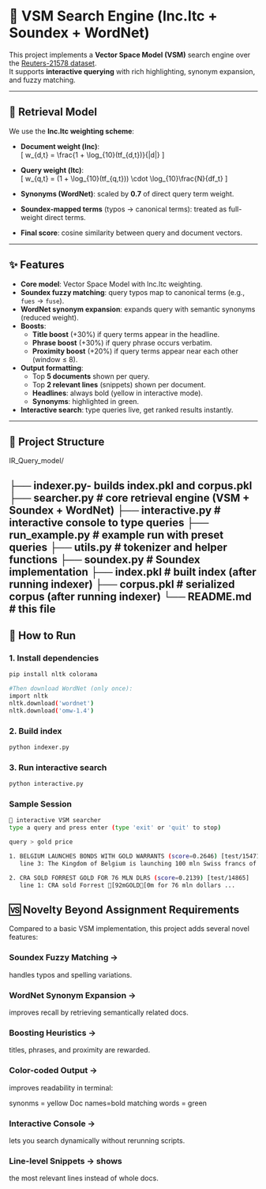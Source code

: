 # 🔎 VSM Search Engine (lnc.ltc + Soundex + WordNet)

This project implements a **Vector Space Model (VSM)** search engine over the [Reuters-21578 dataset](https://archive.ics.uci.edu/ml/datasets/reuters-21578+text+categorization+collection).  
It supports **interactive querying** with rich highlighting, synonym expansion, and fuzzy matching.

---

## 📐 Retrieval Model

We use the **lnc.ltc weighting scheme**:

- **Document weight (lnc)**:  
  \[
  w_{d,t} = \frac{1 + \log_{10}(tf_{d,t})}{|d|}
  \]

- **Query weight (ltc)**:  
  \[
  w_{q,t} = (1 + \log_{10}(tf_{q,t})) \cdot \log_{10}\frac{N}{df_t}
  \]

- **Synonyms (WordNet)**: scaled by **0.7** of direct query term weight.  
- **Soundex-mapped terms** (typos → canonical terms): treated as full-weight direct terms.  
- **Final score**: cosine similarity between query and document vectors.

---

## ✨ Features

- **Core model**: Vector Space Model with lnc.ltc weighting.  
- **Soundex fuzzy matching**: query typos map to canonical terms (e.g., `fues` → `fuse`).  
- **WordNet synonym expansion**: expands query with semantic synonyms (reduced weight).  
- **Boosts**:
  - **Title boost** (+30%) if query terms appear in the headline.
  - **Phrase boost** (+30%) if query phrase occurs verbatim.
  - **Proximity boost** (+20%) if query terms appear near each other (window ≤ 8).
- **Output formatting**:
  - Top **5 documents** shown per query.
  - Top **2 relevant lines** (snippets) shown per document.
  - **Headlines**: always bold (yellow in interactive mode).
  - **Synonyms**: highlighted in green.
- **Interactive search**: type queries live, get ranked results instantly.

---

## 📂 Project Structure

IR_Query_model/

├── indexer.py- builds index.pkl and corpus.pkl
├── searcher.py # core retrieval engine (VSM + Soundex + WordNet)
├── interactive.py # interactive console to type queries
├── run_example.py # example run with preset queries
├── utils.py # tokenizer and helper functions
├── soundex.py # Soundex implementation
├── index.pkl # built index (after running indexer)
├── corpus.pkl # serialized corpus (after running indexer)
└── README.md # this file
---

## 🚀 How to Run

### 1. Install dependencies
```bash
pip install nltk colorama

#Then download WordNet (only once):
import nltk
nltk.download('wordnet')
nltk.download('omw-1.4')

```
### 2. Build index
```bash
python indexer.py
```
### 3. Run interactive search
```bash
python interactive.py
```

### Sample Session
```bash
🔎 interactive VSM searcher
type a query and press enter (type 'exit' or 'quit' to stop)

query > gold price

1. BELGIUM LAUNCHES BONDS WITH GOLD WARRANTS (score=0.2646) [test/15471]
   line 3: The Kingdom of Belgium is launching 100 mln Swiss francs of seven ...

2. CRA SOLD FORREST GOLD FOR 76 MLN DLRS (score=0.2139) [test/14865]
   line 1: CRA sold Forrest [92mGOLD[0m for 76 mln dollars ...
```

## 🆚 Novelty Beyond Assignment Requirements

Compared to a basic VSM implementation, this project adds several novel features:

### Soundex Fuzzy Matching → 
handles typos and spelling variations.

### WordNet Synonym Expansion →  
improves recall by retrieving semantically related docs.

### Boosting Heuristics →
titles, phrases, and proximity are rewarded.

### Color-coded Output →  
improves readability in terminal:

synonms = yellow
Doc names=bold
matching words = green

### Interactive Console → 
lets you search dynamically without rerunning scripts.

### Line-level Snippets → shows
the most relevant lines instead of whole docs.
